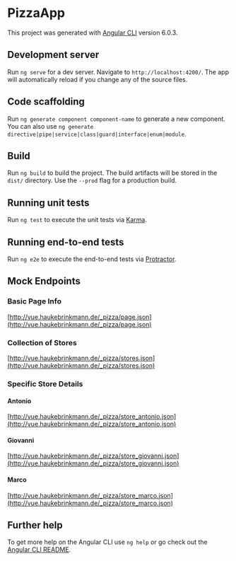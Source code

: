 # PizzaApp

This project was generated with [Angular CLI](https://github.com/angular/angular-cli) version 6.0.3.

## Development server

Run `ng serve` for a dev server. Navigate to `http://localhost:4200/`. The app will automatically reload if you change any of the source files.

## Code scaffolding

Run `ng generate component component-name` to generate a new component. You can also use `ng generate directive|pipe|service|class|guard|interface|enum|module`.

## Build

Run `ng build` to build the project. The build artifacts will be stored in the `dist/` directory. Use the `--prod` flag for a production build.

## Running unit tests

Run `ng test` to execute the unit tests via [Karma](https://karma-runner.github.io).

## Running end-to-end tests

Run `ng e2e` to execute the end-to-end tests via [Protractor](http://www.protractortest.org/).

## Mock Endpoints

### Basic Page Info

[http://vue.haukebrinkmann.de/_pizza/page.json](http://vue.haukebrinkmann.de/_pizza/page.json)

### Collection of Stores

[http://vue.haukebrinkmann.de/_pizza/stores.json](http://vue.haukebrinkmann.de/_pizza/stores.json)

### Specific Store Details

#### Antonio

[http://vue.haukebrinkmann.de/_pizza/store_antonio.json](http://vue.haukebrinkmann.de/_pizza/store_antonio.json)

#### Giovanni

[http://vue.haukebrinkmann.de/_pizza/store_giovanni.json](http://vue.haukebrinkmann.de/_pizza/store_giovanni.json)

#### Marco

[http://vue.haukebrinkmann.de/_pizza/store_marco.json](http://vue.haukebrinkmann.de/_pizza/store_marco.json)


## Further help

To get more help on the Angular CLI use `ng help` or go check out the [Angular CLI README](https://github.com/angular/angular-cli/blob/master/README.md).
